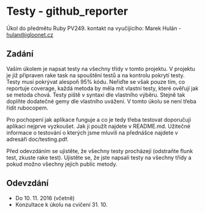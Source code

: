 Testy - github_reporter
==========================================
Úkol do předmětu Ruby PV249.
kontakt na vyučijícího: Marek Hulán - hulan@igloonet.cz

Zadání
------
Vaším úkolem je napsat testy na všechny třídy v tomto projektu. V projektu je již připraven
rake task na spouštění testů a na kontrolu pokrytí testy. Testy musí pokrývat alespoň 95%
kódu. Neřiďte se však pouze tím, co reportuje coverage, každá metoda by měla mít vlastní testy,
které ověřují jak se metoda chová. Testy piště v syntaxi dle vlastního výběru. Stejně tak doplňte
dodatečné gemy dle vlastního uvážení. V tomto úkolu se není třeba řídit rubocopem.

Pro pochopení jak aplikace funguje a co je tedy třeba testovat doporučuji aplikaci nejprve vyzkoušet.
Jak ji použít najdete v README.md. Užitečné informace o testování o kterých jsme mluvili na přednášce
najdete v adresáři doc/testing.pdf.

Před odevzdáním se ujistěte, že všechny testy procházejí (odstraňte flunk test, zkuste rake test).
Ujistěte se, že jste napsali testy na všechny třídy a pokud možno všechny jejich public metody.

Odevzdání
---------
* Do 10. 11. 2016 (včetně)
* Konzultace k úkolu na cvičení 31. 10.
